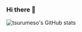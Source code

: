 ### Hi there 👋
![tsurumeso's GitHub stats](https://github-readme-stats.vercel.app/api?username=tsurumeso&count_private=true&theme=transparent)
